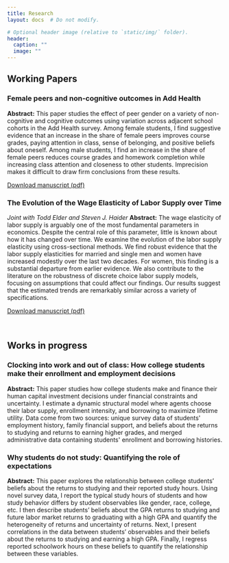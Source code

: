 ```yaml
---
title: Research
layout: docs  # Do not modify.

# Optional header image (relative to `static/img/` folder).
header:
  caption: ""
  image: ""
---
```


## Working Papers

### Female peers and non-cognitive outcomes in Add Health
**Abstract:** This paper studies the effect of peer gender on a variety of non-cognitive and cognitive outcomes using variation across adjacent school cohorts in the Add Health survey. Among female students, I find suggestive evidence that an increase in the share of female peers improves course grades, paying attention in class, sense of belonging, and positive beliefs about oneself. Among male students, I find an increase in the share of female peers reduces course grades and homework completion while increasing class attention and closeness to other students. Imprecision makes it difficult to draw firm conclusions from these results. 

[Download manuscript (pdf)](/drafts/peereffects)

### The Evolution of the Wage Elasticity of Labor Supply over Time 
*Joint with Todd Elder and Steven J. Haider*
**Abstract:** The wage elasticity of labor supply is arguably one of the most fundamental parameters in economics.  Despite the central role of this parameter, little is known about how it has changed over time.  We examine the evolution of the labor supply elasticity using cross-sectional methods.  We find robust evidence that the labor supply elasticities for married and single men and women have increased modestly over the last two decades.  For women, this finding is a substantial departure from earlier evidence.  We also contribute to the literature on the robustness of discrete choice labor supply models, focusing on assumptions that could affect our findings.  Our results suggest that the estimated trends are remarkably similar across a variety of specifications.

[Download manuscript (pdf)](/drafts/elasticityovertime)

&nbsp;  

## Works in progress

### Clocking into work and out of class: How college students make their enrollment and employment decisions
**Abstract:** This paper studies how college students make and finance their human capital investment decisions under financial constraints and uncertainty. I estimate a dynamic structural model where agents choose their labor supply, enrollment intensity, and borrowing to maximize lifetime utility. Data come from two sources: unique survey data of students' employment history, family financial support, and beliefs about the returns to studying and returns to earning higher grades, and merged administrative data containing students' enrollment and borrowing histories. 

### Why students do not study: Quantifying the role of expectations
**Abstract:** This paper explores the relationship between college students’ beliefs about the returns to studying and their reported study hours. Using novel survey data, I report the typical study hours of students and how study behavior differs by student observables like gender, race, college, etc. I then describe students’ beliefs about the GPA returns to studying and future labor market returns to graduating with a high GPA and quantify the heterogeneity of returns and uncertainty of returns. Next, I present correlations in the data between students’ observables and their beliefs about the returns to studying and earning a high GPA. Finally, I regress reported schoolwork hours on these beliefs to quantify the relationship between these variables.

